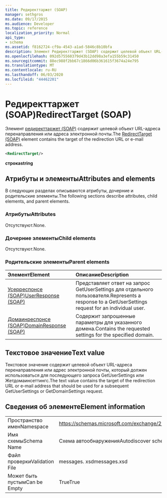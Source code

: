```yaml
---
title: Редиректтаржет (SOAP)
manager: sethgros
ms.date: 09/17/2015
ms.audience: Developer
ms.topic: reference
localization_priority: Normal
api_type:
- schema
ms.assetid: f8162724-cf9a-4543-a1ad-5846c8b10bfa
description: Элемент Редиректтаржет (SOAP) содержит целевой объект URL-адреса перенаправления или адреса электронной почты.
ms.openlocfilehash: 092d575560379d43b12dd98a3efa155b59c31450
ms.sourcegitcommit: 88ec988f2bb67c1866d06b361615f3674a24e795
ms.translationtype: MT
ms.contentlocale: ru-RU
ms.lasthandoff: 06/03/2020
ms.locfileid: "44462201"
---
```

# <a name="redirecttarget-soap"></a><span data-ttu-id="5d418-103">Редиректтаржет (SOAP)</span><span class="sxs-lookup"><span data-stu-id="5d418-103">RedirectTarget (SOAP)</span></span>

<span data-ttu-id="5d418-104">Элемент [редиректтаржет (SOAP)](redirecttarget-soap.md) содержит целевой объект URL-адреса перенаправления или адреса электронной почты.</span><span class="sxs-lookup"><span data-stu-id="5d418-104">The [RedirectTarget (SOAP)](redirecttarget-soap.md) element contains the target of the redirection URL or e-mail address.</span></span> 
  
```XML
<RedirectTarget/>
```

 <span data-ttu-id="5d418-105">**строка**</span><span class="sxs-lookup"><span data-stu-id="5d418-105">**string**</span></span>
## <a name="attributes-and-elements"></a><span data-ttu-id="5d418-106">Атрибуты и элементы</span><span class="sxs-lookup"><span data-stu-id="5d418-106">Attributes and elements</span></span>

<span data-ttu-id="5d418-107">В следующих разделах описываются атрибуты, дочерние и родительские элементы.</span><span class="sxs-lookup"><span data-stu-id="5d418-107">The following sections describe attributes, child elements, and parent elements.</span></span>
  
### <a name="attributes"></a><span data-ttu-id="5d418-108">Атрибуты</span><span class="sxs-lookup"><span data-stu-id="5d418-108">Attributes</span></span>

<span data-ttu-id="5d418-109">Отсутствуют.</span><span class="sxs-lookup"><span data-stu-id="5d418-109">None.</span></span>
  
### <a name="child-elements"></a><span data-ttu-id="5d418-110">Дочерние элементы</span><span class="sxs-lookup"><span data-stu-id="5d418-110">Child elements</span></span>

<span data-ttu-id="5d418-111">Отсутствуют.</span><span class="sxs-lookup"><span data-stu-id="5d418-111">None.</span></span>
  
### <a name="parent-elements"></a><span data-ttu-id="5d418-112">Родительские элементы</span><span class="sxs-lookup"><span data-stu-id="5d418-112">Parent elements</span></span>

|<span data-ttu-id="5d418-113">**Элемент**</span><span class="sxs-lookup"><span data-stu-id="5d418-113">**Element**</span></span>|<span data-ttu-id="5d418-114">**Описание**</span><span class="sxs-lookup"><span data-stu-id="5d418-114">**Description**</span></span>|
|:-----|:-----|
|[<span data-ttu-id="5d418-115">Усерреспонсе (SOAP)</span><span class="sxs-lookup"><span data-stu-id="5d418-115">UserResponse (SOAP)</span></span>](userresponse-soap.md) <br/> |<span data-ttu-id="5d418-116">Представляет ответ на запрос GetUserSettings для отдельного пользователя.</span><span class="sxs-lookup"><span data-stu-id="5d418-116">Represents a response to a GetUserSettings request for an individual user.</span></span>  <br/> |
|[<span data-ttu-id="5d418-117">Домаинреспонсе (SOAP)</span><span class="sxs-lookup"><span data-stu-id="5d418-117">DomainResponse (SOAP)</span></span>](domainresponse-soap.md) <br/> |<span data-ttu-id="5d418-118">Содержит запрошенные параметры для указанного домена.</span><span class="sxs-lookup"><span data-stu-id="5d418-118">Contains the requested settings for the specified domain.</span></span>  <br/> |
   
## <a name="text-value"></a><span data-ttu-id="5d418-119">Текстовое значение</span><span class="sxs-lookup"><span data-stu-id="5d418-119">Text value</span></span>

<span data-ttu-id="5d418-120">Текстовое значение содержит целевой объект URL-адреса перенаправления или адрес электронной почты, который должен использоваться для последующего запроса GetUserSettings или Жетдомаинсеттингс.</span><span class="sxs-lookup"><span data-stu-id="5d418-120">The text value contains the target of the redirection URL or e-mail address that should be used for a subsequent GetUserSettings or GetDomainSettings request.</span></span>
  
## <a name="element-information"></a><span data-ttu-id="5d418-121">Сведения об элементе</span><span class="sxs-lookup"><span data-stu-id="5d418-121">Element information</span></span>

|||
|:-----|:-----|
|<span data-ttu-id="5d418-122">Пространство имен</span><span class="sxs-lookup"><span data-stu-id="5d418-122">Namespace</span></span>  <br/> |https://schemas.microsoft.com/exchange/2010/Autodiscover  <br/> |
|<span data-ttu-id="5d418-123">Имя схемы</span><span class="sxs-lookup"><span data-stu-id="5d418-123">Schema Name</span></span>  <br/> |<span data-ttu-id="5d418-124">Схема автообнаружения</span><span class="sxs-lookup"><span data-stu-id="5d418-124">Autodiscover schema</span></span>  <br/> |
|<span data-ttu-id="5d418-125">Файл проверки</span><span class="sxs-lookup"><span data-stu-id="5d418-125">Validation File</span></span>  <br/> |<span data-ttu-id="5d418-126">messages. xsd</span><span class="sxs-lookup"><span data-stu-id="5d418-126">messages.xsd</span></span>  <br/> |
|<span data-ttu-id="5d418-127">Может быть пустым</span><span class="sxs-lookup"><span data-stu-id="5d418-127">Can be Empty</span></span>  <br/> |<span data-ttu-id="5d418-128">True</span><span class="sxs-lookup"><span data-stu-id="5d418-128">True</span></span>  <br/> |
   

